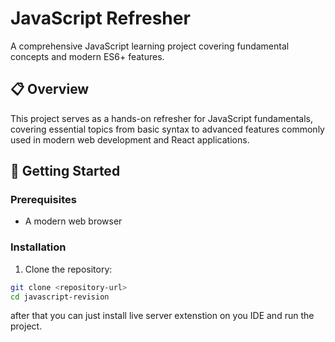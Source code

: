 # JavaScript Refresher

A comprehensive JavaScript learning project covering fundamental concepts and modern ES6+ features.

## 📋 Overview

This project serves as a hands-on refresher for JavaScript fundamentals, covering essential topics from basic syntax to advanced features commonly used in modern web development and React applications.

## 🚀 Getting Started

### Prerequisites
- A modern web browser

### Installation

1. Clone the repository:
```bash
git clone <repository-url>
cd javascript-revision
```

after that you can just install live server extenstion on you IDE and run the project.
